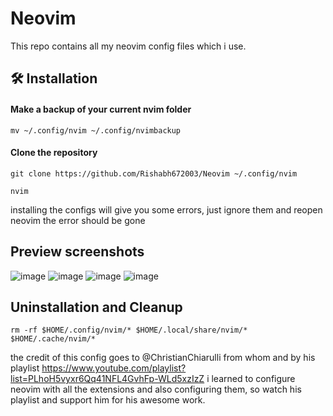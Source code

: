 # Neovim
This repo contains all my neovim config files which i use.

## 🛠️ Installation

#### Make a backup of your current nvim folder

```
mv ~/.config/nvim ~/.config/nvimbackup
```

#### Clone the repository

```
git clone https://github.com/Rishabh672003/Neovim ~/.config/nvim
```
```
nvim
```
installing the configs will give you some errors, just ignore them and reopen neovim the error should be gone

## Preview screenshots
![image](https://user-images.githubusercontent.com/53911515/168277253-37fccf26-4ee9-4550-9fb4-3c6c62a896c7.png)
![image](https://user-images.githubusercontent.com/53911515/168277426-ba588d49-3ba8-45bb-b474-8370543e1753.png)
![image](https://user-images.githubusercontent.com/53911515/168277485-a2822566-1c1d-442a-9c13-db72c0ea764d.png)
![image](https://user-images.githubusercontent.com/53911515/168277629-530bb449-60b8-4f58-940c-d4f871b6d66b.png)

## Uninstallation and Cleanup
```
rm -rf $HOME/.config/nvim/* $HOME/.local/share/nvim/* $HOME/.cache/nvim/*
```

the credit of this config goes to @ChristianChiarulli from whom and by his playlist https://www.youtube.com/playlist?list=PLhoH5vyxr6Qq41NFL4GvhFp-WLd5xzIzZ i learned to configure neovim with all the extensions and also configuring them,
so watch his playlist and support him for his awesome work. 

